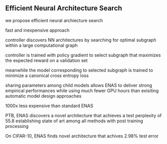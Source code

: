 ## Efficient Neural Architecture Search

we propose efficient neural archiecture search

fast and inexpensive approach

controller discovers NN architectures by searching for optimal subgraph within a large computational graph 

controller is trained with policy gradient to select subgraph that maximizes the expected reward on a validation set 

meanwhile the model corresponding to selected subgraph is trained to minimize a canonical cross entropy loss 

sharing parameters among child models allows ENAS to deliver strong empirical performances while using much fewer GPU hours than exisiting automatic model design approaches 

1000x less expensive than standard ENAS 

PTB, ENAS discovers a novel architecture that achieves a test perplexity of 55.8 establishing state of art among all methods with post training processing 


On CIFAR-10, ENAS finds novel architecture that achives 2.98% test error